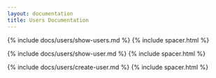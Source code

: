 ```yaml
---
layout: documentation
title: Users Documentation
---
```


{% include docs/users/show-users.md %}
{% include spacer.html %}

{% include docs/users/show-user.md %}
{% include spacer.html %}

{% include docs/users/create-user.md %}
{% include spacer.html %}